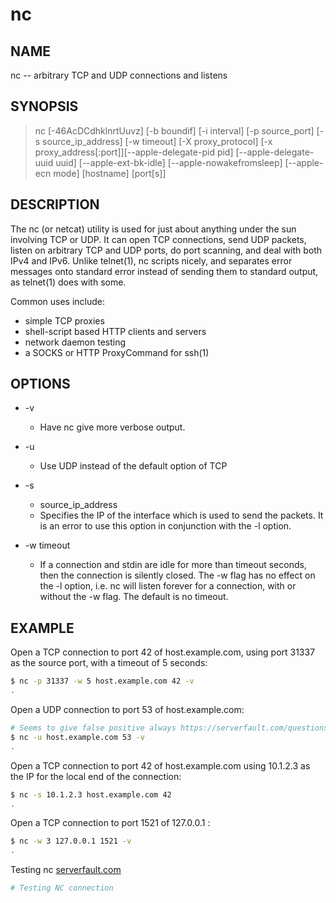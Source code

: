 # nc

## NAME

nc -- arbitrary TCP and UDP connections and listens

## SYNOPSIS

> nc [-46AcDCdhklnrtUuvz] [-b boundif] [-i interval] [-p source_port] [-s source_ip_address] [-w timeout] [-X proxy_protocol] [-x proxy_address[:port]][--apple-delegate-pid pid] [--apple-delegate-uuid uuid] [--apple-ext-bk-idle] [--apple-nowakefromsleep] [--apple-ecn mode] [hostname] [port[s]]

## DESCRIPTION

The nc (or netcat) utility is used for just about anything under the sun involving TCP or UDP.  It can open TCP connections, send UDP packets, listen on arbitrary TCP and UDP ports, do port scanning, and deal with both IPv4 and IPv6.  Unlike telnet(1), nc scripts nicely, and separates error messages onto standard error instead of sending them to standard output, as telnet(1) does with some.

Common uses include:

* simple TCP proxies
* shell-script based HTTP clients and servers
* network daemon testing
* a SOCKS or HTTP ProxyCommand for ssh(1)

## OPTIONS

* -v
  * Have nc give more verbose output.

* -u
  * Use UDP instead of the default option of TCP

* -s
  * source_ip_address
  * Specifies the IP of the interface which is used to send the packets.  It is an error to use this option in conjunction with the -l option.

* -w timeout
  * If a connection and stdin are idle for more than timeout seconds, then the connection is silently closed.  The -w flag has no effect on the -l option, i.e. nc will listen forever for a connection, with or without the -w flag.  The default is no timeout.

## EXAMPLE

Open a TCP connection to port 42 of host.example.com, using port 31337 as the source port, with a
timeout of 5 seconds:

```bash
$ nc -p 31337 -w 5 host.example.com 42 -v
.
```

Open a UDP connection to port 53 of host.example.com:

```bash
# Seems to give false positive always https://serverfault.com/questions/416205/testing-udp-port-connectivity: 
$ nc -u host.example.com 53 -v
.
```

Open a TCP connection to port 42 of host.example.com using 10.1.2.3 as the IP for the local end of the connection:

```bash
$ nc -s 10.1.2.3 host.example.com 42 
.
```

Open a TCP connection to port 1521 of 127.0.0.1 :

```bash
$ nc -w 3 127.0.0.1 1521 -v
.
```

Testing nc [serverfault.com](https://serverfault.com/questions/416205/testing-udp-port-connectivity)

```bash
# Testing NC connection
```
